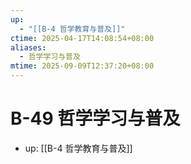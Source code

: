 ```yaml
---
up:
  - "[[B-4 哲学教育与普及]]"
ctime: 2025-04-17T14:08:54+08:00
aliases:
  - 哲学学习与普及
mtime: 2025-09-09T12:37:20+08:00
---
```


# B-49 哲学学习与普及

- up: [[B-4 哲学教育与普及]]
